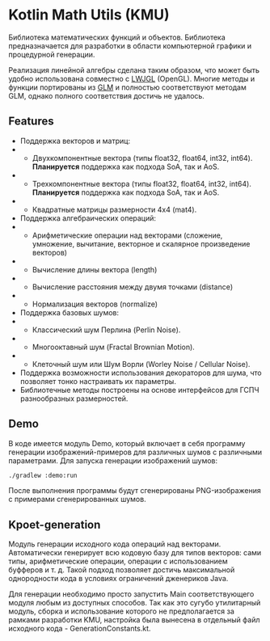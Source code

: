 # Kotlin Math Utils (KMU)

Библиотека математических функций и объектов. Библиотека предназначается для разработки в области компьютерной графики и процедурной генерации.

Реализация линейной алгебры сделана таким образом, что может быть удобно использована совместно с [LWJGL](https://github.com/LWJGL/lwjgl3) (OpenGL). Многие методы и функции портированы из [GLM](https://github.com/g-truc/glm) и полностью соответствуют методам GLM, однако полного соответствия достичь не удалось.

## Features

+ Поддержка векторов и матриц:
+ + Двухкомпонентные вектора (типы float32, float64, int32, int64). **Планируется**  поддержка как подхода SoA, так и AoS.
+ + Трехкомпонентные вектора (типы float32, float64, int32, int64). **Планируется**  поддержка как подхода SoA, так и AoS.
+ + Квадратные матрицы размерности 4x4 (mat4).
+ Поддержка алгебраических операций:
+ + Арифметические операции над векторами (сложение, умножение, вычитание, векторное и скалярное произведение векторов)
+ + Вычисление длины вектора (length)
+ + Вычисление расстояния между двумя точками (distance)
+ + Нормализация векторов (normalize)
+ Поддержка базовых шумов:
+ + Классический шум Перлина (Perlin Noise).
+ + Многооктавный шум (Fractal Brownian Motion).
+ + Клеточный шум или Шум Ворли (Worley Noise / Cellular Noise).
+ Поддержка возможности использования декораторов для шума, что позволяет тонко настраивать их параметры.
+ Библиотечные методы построены на основе интерфейсов для ГСПЧ разнообразных размерностей.

## Demo

В коде имеется модуль Demo, который включает в себя программу генерации изображений-примеров для различных шумов с различными параметрами. Для запуска генерации изображений шумов:

```bash
./gradlew :demo:run
```

После выполнения программы будут сгенерированы PNG-изображения с примерами сгенерированных шумов.

## Kpoet-generation

Модуль генерации исходного кода операций над векторами. Автоматически генерирует всю кодовую базу для типов векторов: сами типы, арифметические операции, операции с использованием буфферов и т. д. Такой подход позволяет достичь максимальной однородности кода в условиях ограничений дженериков Java.

Для генерации необходимо просто запустить Main соответствующего модуля любым из доступных способов. Так как это сугубо утилитарный модуль, сборка и использование которого не предполагается за рамками разработки KMU, настройка была вынесена в отдельный файл исходного кода - GenerationConstants.kt.
